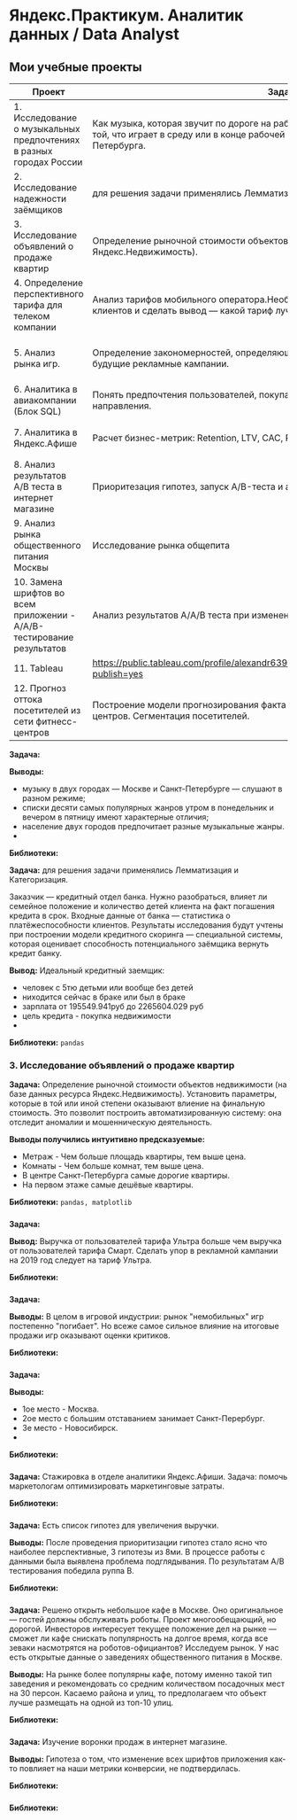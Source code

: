 # Яндекс.Практикум. Аналитик данных / Data Analyst
## Мои учебные проекты
|Проект|Задача|Библиотеки|
|---|---|---|
|1. Исследование о музыкальных предпочтениях в разных городах России|Как музыка, которая звучит по дороге на работу в понедельник утром, отличается от той, что играет в среду или в конце рабочей недели? Возьмите данные для Москвы и Петербурга.|`pandas`|
|2. Исследование надежности заёмщиков|для решения задачи применялись Лемматизация и Категоризация.|`pandas`|
|3. Исследование объявлений о продаже квартир|Определение рыночной стоимости объектов недвижимости (на базе данных ресурса Яндекс.Недвижимость).|`pandas, matplotlib`|
|4. Определение перспективного тарифа для телеком компании|Анализ тарифов мобильного оператора.Необходимо проанализировать поведение клиентов и сделать вывод — какой тариф лучше.|`pandas, matplotlib.pyplot, math, numpy, scipy`|
|5. Анализ рынка игр.|Определение закономерностей, определяющих успешность игры, и влияющих на будущие рекламные кампании.|`pandas, matplotlib.pyplot, math, numpy, scipy, Mystem, seaborn`|
|6. Аналитика в авиакомпании (Блок SQL)|Понять предпочтения пользователей, покупающих билеты на те или иные направления.|`pandas, matplotlib.pyplot`|
|7. Аналитика в Яндекс.Афише|Расчет бизнес-метрик: Retention, LTV, CAC, ROMI.|`pandas, matplotlib.pyplot, seaborn, math, numpy`|
|8. Анализ результатов A/B теста в интернет магазине|Приоритезация гипотез, запуск A/B-теста и анализ результатов.|`pandas, matplotlib.pyplot, datetime, numpy, scipy`|
|9. Анализ рынка общественного питания Москвы|Исследование рынка общепита|`pandas, numpy, seaborn, matplotlib.pyplot, plotly.express, plotly, numpy, requests`|
|10. Замена шрифтов во всем приложении -  A/A/B-тестирование результатов|Анализ результатов А/A/B теста при изменении шрифтов в приложении.|`pandas, seaborn, matplotlib.pyplot, plotly.express, plotly, scipy, numpy, math`|
|11. Tableau|https://public.tableau.com/profile/alexandr6390#!/vizhome/Bookdataanalysis/Dashboard1?publish=yes||
|12. Прогноз оттока посетителей из сети фитнесс-центров|Построение модели прогнозирования факта оттока посетителей сети фитнесс-центров. Сегментация посетителей.|`pandas, matplotlib.pyplot, seaborn, sklearn, scipy`|

**Задача:** 

**Выводы:** 
   * музыку в двух городах — Москве и Санкт-Петербурге — слушают в разном режиме;
   * списки десяти самых популярных жанров утром в понедельник и вечером в пятницу имеют характерные отличия;
   * население двух городов предпочитает разные музыкальные жанры.
   * 
**Библиотеки:** 


**Задача:** для решения задачи применялись Лемматизация и Категоризация. 

Заказчик — кредитный отдел банка. Нужно разобраться, влияет ли семейное положение и количество детей клиента на факт погашения кредита в срок. Входные данные от банка — статистика о платёжеспособности клиентов. Результаты исследования будут учтены при построении модели кредитного скоринга — специальной системы, которая оценивает способность потенциального заёмщика вернуть кредит банку.

**Вывод:** Идеальный кредитный заемщик:
   * человек с 5тю детьми или вообще без детей
   * ниходится сейчас в браке или был в браке
   * зарплата от 195549.941руб до 2265604.029 руб
   * цель кредита - покупка недвижимости
   * 
**Библиотеки:** `pandas`

### 3. Исследование объявлений о продаже квартир
**Задача:** Определение рыночной стоимости объектов недвижимости (на базе данных ресурса Яндекс.Недвижимость). Установить параметры, которые в той или иной степени оказывают влиение на финальную стоимость. Это позволит построить автоматизированную систему: она отследит аномалии и мошенническую деятельность.

**Выводы получились интуитивно предсказуемые:** 
* Метраж - Чем больше площадь квартиры, тем выше цена.
* Комнаты - Чем больше комнат, тем выше цена.
* В центре Санкт-Петербурга самые дорогие квартиры.
* На первом этаже самые дешёвые квартиры.

**Библиотеки:** `pandas, matplotlib`

### 
**Задача:**  

**Вывод:** Выручка от пользователей тарифа Ультра больше чем выручка от пользователей тарифа Смарт. Сделать упор в рекламной кампании на 2019 год следует на тариф Ультра.

**Библиотеки:** 

### 
**Задача:** 

**Выводы:** В целом в игровой индустрии: рынок "немобильных" игр постепенно "погибает". Но всеже самое сильное влияние на итоговые продажи игр оказывают оценки критиков. 

**Библиотеки:** 

### 

**Задача:** 

**Выводы:** 
   * 1ое место - Москва.
   * 2ое место с большим отставанием занимает Санкт-Перербург.
   * 3е место - Новосибирск.
   * 
**Библиотеки:** 

### 
**Задача:** Стажировка в отделе аналитики Яндекс.Афиши. Задача: помочь маркетологам оптимизировать маркетинговые затраты. 

**Библиотеки:**

### 
**Задача:** Есть список гипотез для увеличения выручки. 

**Выводы:** После проведения приоритизации гипотез стало ясно что наиболее перспективные, 3 гипотезы из 8ми. В процессе работы с данными была выявлена проблема подглядывания. По результатам A/B тестирования победила руппа B.

**Библиотеки:** 

### 
**Задача:** Решено открыть небольшое кафе в Москве. Оно оригинальное — гостей должны обслуживать роботы. Проект многообещающий, но дорогой. Инвесторов интересует текущее положение дел на рынке — сможет ли кафе снискать популярность на долгое время, когда все зеваки насмотрятся на роботов-официантов? Исследуем рынок. У нас есть открытые данные о заведениях общественного питания в Москве.

**Выводы:** На рынке более популярны кафе, потому именно такой тип заведения и рекомендовать со средним количеством посадочных мест на 30 персон. Касаемо района и улиц, то предполагаем что объект лучше размещать на одной из топ-10 улиц.

**Библиотеки:** 

### 
**Задача:** Изучение воронки продаж в интернет магазине. 

**Выводы:** Гипотеза о том, что изменение всех шрифтов приложения как-то повлияет на наши метрики конверсии, не подтвердилась.

**Библиотеки:** 

### 



### 

**Библиотеки:** 
